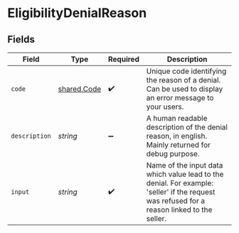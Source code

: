 # EligibilityDenialReason


## Fields

| Field                                                                                                                                      | Type                                                                                                                                       | Required                                                                                                                                   | Description                                                                                                                                |
| ------------------------------------------------------------------------------------------------------------------------------------------ | ------------------------------------------------------------------------------------------------------------------------------------------ | ------------------------------------------------------------------------------------------------------------------------------------------ | ------------------------------------------------------------------------------------------------------------------------------------------ |
| `code`                                                                                                                                     | [shared.Code](../../../sdk/models/shared/code.md)                                                                                          | :heavy_check_mark:                                                                                                                         | Unique code identifying the reason of a denial. Can be used to display an error message to your users.                                     |
| `description`                                                                                                                              | *string*                                                                                                                                   | :heavy_minus_sign:                                                                                                                         | A human readable description of the denial reason, in english. Mainly returned for debug purpose.                                          |
| `input`                                                                                                                                    | *string*                                                                                                                                   | :heavy_check_mark:                                                                                                                         | Name of the input data which value lead to the denial. For example: 'seller' if the request was refused for a reason linked to the seller. |